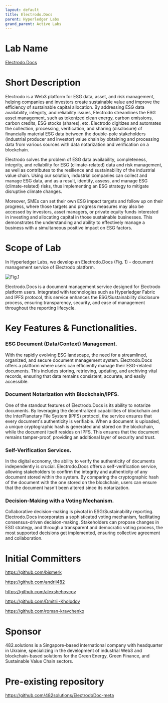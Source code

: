 ```yaml
---
layout: default
title: Electrodo.Docs
parent: Hyperledger Labs
grand_parent: Active Labs
---
```

# Lab Name 
[Electrodo.Docs](https://github.com/hyperledger-labs/Electrodo.Docs)

# Short Description 

Electrodo is a Web3 platform for ESG data, asset, and risk management, helping companies and investors create sustainable value and improve the efficiency of sustainable capital allocation. By addressing ESG data availability, integrity, and reliability issues, Electrodo streamlines the ESG asset management, such as tokenized clean energy, carbon emissions, carbon credits, ESG stocks (shares),  etc.
Electrodo digitizes and automates the collection, processing, verification, and sharing (disclosure) of financially material ESG data between the double-pole stakeholders (industrial producer and investor) value chain by obtaining and processing data from various sources with data notarization and verification on a blockchain.

Electrodo solves the problem of ESG data availability, completeness, integrity, and reliability for ESG (climate-related) data and risk management, as well as contributes to the resilience and sustainability of the industrial value chain. Using our solution, industrial companies can collect and manage ESG data, and as a result, identify, assess, and manage ESG (climate-related) risks, thus implementing an ESG strategy to mitigate disruptive climate changes.

Moreover, SMEs can set their own ESG impact targets and follow up on their progress, where those targets and progress measures may also be accessed by investors, asset managers, or private equity funds interested in investing and allocating capital in those sustainable businesses. This demonstrates the understanding and ability to effectively manage a business with a simultaneous positive impact on ESG factors.

# Scope of Lab 
In Hyperledger Labs, we develop an Electrodo.Docs (Fig. 1) - document management service of Electrodo platform.

![Fig.1](../images/ElectrodoDocImg.png)

Electrodo.Docs is a document management service designed for Electrodo platform users. Integrated with technologies such as Hyperledger Fabric and IPFS protocol, this service enhances the ESG/Sustainability disclosure process, ensuring transparency, security, and ease of management throughout the reporting lifecycle.

# Key Features & Functionalities.

### ESG Document (Data/Context) Management.

With the rapidly evolving ESG landscape, the need for a streamlined, organized, and secure document management system. Electrodo.Docs offers a platform where users can efficiently manage their ESG-related documents. This includes storing, retrieving, updating, and archiving vital records, ensuring that data remains consistent, accurate, and easily accessible.

### Document Notarization with Blockchain/IPFS.

One of the standout features of Electrodo.Docs is its ability to notarize documents. By leveraging the decentralized capabilities of blockchain and the InterPlanetary File System (IPFS) protocol, the service ensures that every document's authenticity is verifiable. When a document is uploaded, a unique cryptographic hash is generated and stored on the blockchain, while the document itself resides on IPFS. This ensures that the document remains tamper-proof, providing an additional layer of security and trust.

### Self-Verification Services.

In the digital economy, the ability to verify the authenticity of documents independently is crucial. Electrodo.Docs offers a self-verification service, allowing stakeholders to confirm the integrity and authenticity of any document stored within the system. By comparing the cryptographic hash of the document with the one stored on the blockchain, users can ensure that the document hasn't been altered since its notarization.

### Decision-Making with a Voting Mechanism.

Collaborative decision-making is pivotal in ESG/Sustainability reporting. Electrodo.Docs incorporates a sophisticated voting mechanism, facilitating consensus-driven decision-making. Stakeholders can propose changes in ESG strategy, and through a transparent and democratic voting process, the most supported decisions get implemented, ensuring collective agreement and collaboration.



# Initial Committers 

https://github.com/bismerk

https://github.com/andrii482

https://github.com/alexshehovcov

https://github.com/Dmitrii-Kholodov

https://github.com/roman-kravchenko

# Sponsor 
482.solutions is a Singapore-based international company with headquarter in Ukraine, specializing in the development of industrial Web3 and blockchain-based solutions for the Green Energy, Green Finance, and Sustainable Value Chain sectors.

# Pre-existing repository 
https://github.com/482solutions/ElectrodoDoc-meta
